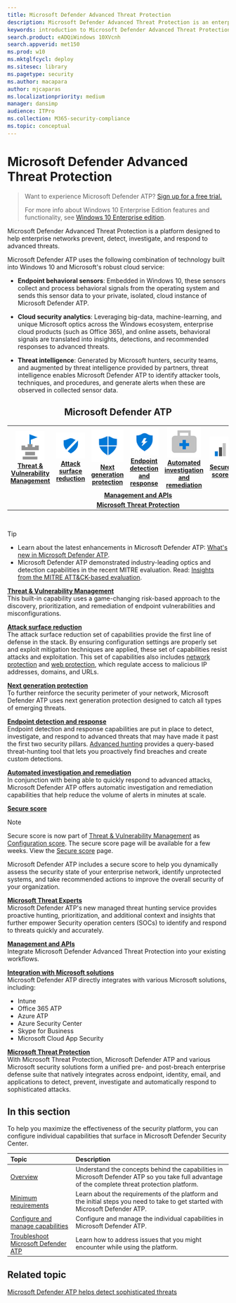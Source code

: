 ```yaml
---
title: Microsoft Defender Advanced Threat Protection
description: Microsoft Defender Advanced Threat Protection is an enterprise security platform that helps secops to prevent, detect, investigate, and respond to possible cybersecurity threats related to advanced persistent threats.
keywords: introduction to Microsoft Defender Advanced Threat Protection, introduction to Microsoft Defender ATP, cybersecurity, advanced persistent threat, enterprise security, machine behavioral sensor, cloud security, analytics, threat intelligence, attack surface reduction, next generation protection, automated investigation and remediation, microsoft threat experts, secure score, advanced hunting, microsoft threat protection, cyber threat hunting
search.product: eADQiWindows 10XVcnh
search.appverid: met150
ms.prod: w10
ms.mktglfcycl: deploy
ms.sitesec: library
ms.pagetype: security
ms.author: macapara
author: mjcaparas
ms.localizationpriority: medium
manager: dansimp
audience: ITPro
ms.collection: M365-security-compliance 
ms.topic: conceptual
---
```


# Microsoft Defender Advanced Threat Protection

> Want to experience Microsoft Defender ATP? [Sign up for a free trial.](https://www.microsoft.com/microsoft-365/windows/microsoft-defender-atp?ocid=docs-wdatp-main-abovefoldlink)
>
> For more info about Windows 10 Enterprise Edition features and functionality, see [Windows 10 Enterprise edition](https://www.microsoft.com/WindowsForBusiness/buy).

Microsoft Defender Advanced Threat Protection is a platform designed to help enterprise networks prevent, detect, investigate, and respond to advanced threats.

Microsoft Defender ATP uses the following combination of technology built into Windows 10 and Microsoft's robust cloud service:

-   **Endpoint behavioral sensors**: Embedded in Windows 10, these sensors
    collect and process behavioral signals from the operating system and sends this sensor data to your private, isolated, cloud instance of Microsoft Defender ATP.


-   **Cloud security analytics**: Leveraging big-data, machine-learning, and
    unique Microsoft optics across the Windows ecosystem,
    enterprise cloud products (such as Office 365), and online assets, behavioral signals
    are translated into insights, detections, and recommended responses
    to advanced threats.

-   **Threat intelligence**: Generated by Microsoft hunters, security teams,
    and augmented by threat intelligence provided by partners, threat
    intelligence enables Microsoft Defender ATP to identify attacker
    tools, techniques, and procedures, and generate alerts when these
    are observed in collected sensor data.


<center><h2>Microsoft Defender ATP</center></h2>
<table>
<tr>
<td><a href="#tvm"><center><img src="images/TVM_icon.png"> <br><b>Threat & Vulnerability Management</b></center></a></td>
<td><a href="#asr"><center><img src="images/ASR_icon.png"><br><b>Attack surface reduction</b></center></a></td>
<td><center><a href="#ngp"><img src="images/ngp_icon.png"><br> <b>Next generation protection</b></a></center></td>
<td><center><a href="#edr"><img src="images/edr_icon.png"><br> <b>Endpoint detection and response</b></a></center></td>
<td><center><a href="#ai"><img src="images/AR_icon.png"><br> <b>Automated investigation and remediation</b></a></center></td>
<td><center><a href="#ss"><img src="images/SS_icon.png"><br><b>Secure score</b></a></center></td>
<td><center><a href="#mte"><img src="images/MTE_icon.png"><br> <b>Microsoft Threat Experts</b></a></center></td>
</tr>
<tr>
<td colspan="7">
<a href="#apis"><center><b>Management and APIs</a></b></center></td>
</tr>
<tr>
<td colspan="7"><a href="#mtp"><center><b>Microsoft Threat Protection</a></center></b></td>
</tr>
</table>
<br>


> [!TIP]
> - Learn about the latest enhancements in Microsoft Defender ATP: [What's new in Microsoft Defender ATP](https://cloudblogs.microsoft.com/microsoftsecure/2018/11/15/whats-new-in-windows-defender-atp/).
> - Microsoft Defender ATP demonstrated industry-leading optics and detection capabilities in the recent MITRE evaluation. Read: [Insights from the MITRE ATT&CK-based evaluation](https://cloudblogs.microsoft.com/microsoftsecure/2018/12/03/insights-from-the-mitre-attack-based-evaluation-of-windows-defender-atp/).

<a name="tvm"></a>

**[Threat & Vulnerability Management](next-gen-threat-and-vuln-mgt.md)**<br>
This built-in capability uses a game-changing risk-based approach to the discovery, prioritization, and remediation of endpoint vulnerabilities and misconfigurations. 

<a name="asr"></a>

**[Attack surface reduction](overview-attack-surface-reduction.md)**<br>
The attack surface reduction set of capabilities provide the first line of defense in the stack. By ensuring configuration settings are properly set and exploit mitigation techniques are applied, these set of capabilities resist attacks and exploitation. This set of capabilities also includes [network protection](network-protection.md) and [web protection](web-protection-overview.md), which regulate access to malicious IP addresses, domains, and URLs. 

<a name="ngp"></a>

**[Next generation protection](https://docs.microsoft.com/windows/security/threat-protection/windows-defender-antivirus/windows-defender-antivirus-in-windows-10)**<br>
To further reinforce the security perimeter of your network, Microsoft Defender ATP uses next generation protection designed to catch all types of emerging threats.

<a name="edr"></a>

**[Endpoint detection and response](overview-endpoint-detection-response.md)**<br>
Endpoint detection and response capabilities are put in place to detect, investigate, and respond to advanced threats that may have made it past the first two security pillars. [Advanced hunting](advanced-hunting-overview.md) provides a query-based threat-hunting tool that lets you proactively find breaches and create custom detections.

<a name="ai"></a>

**[Automated investigation and remediation](automated-investigations.md)**<br>
In conjunction with being able to quickly respond to advanced attacks, Microsoft Defender ATP offers automatic investigation and remediation capabilities that help reduce the volume of alerts in minutes at scale. 

<a name="ss"></a>

**[Secure score](overview-secure-score.md)**<br>
> [!NOTE]
>  Secure score is now part of [Threat & Vulnerability Management](next-gen-threat-and-vuln-mgt.md) as [Configuration score](configuration-score.md). The secure score page will be available for a few weeks. View the [Secure score](https://docs.microsoft.com/windows/security/threat-protection/microsoft-defender-atp/overview-secure-score) page.

Microsoft Defender ATP includes a secure score to help you dynamically assess the security state of your enterprise network, identify unprotected systems, and take recommended actions to improve the overall security of your organization.

<a name="mte"></a>

**[Microsoft Threat Experts](microsoft-threat-experts.md)**<br>
Microsoft Defender ATP's new managed threat hunting service provides proactive hunting, prioritization, and additional context and insights that further empower Security operation centers (SOCs) to identify and respond to threats quickly and accurately.

<a name="apis"></a>

**[Management and APIs](management-apis.md)**<br>
Integrate Microsoft Defender Advanced Threat Protection into your existing workflows.

<a name="mtp"></a>

**[Integration with Microsoft solutions](threat-protection-integration.md)** <br>
 Microsoft Defender ATP directly integrates with various Microsoft solutions, including:
- Intune
- Office 365 ATP
- Azure ATP
- Azure Security Center
- Skype for Business 
- Microsoft Cloud App Security

**[Microsoft Threat Protection](https://docs.microsoft.com/microsoft-365/security/mtp/microsoft-threat-protection)**<br>
 With Microsoft Threat Protection, Microsoft Defender ATP and various Microsoft security solutions form a unified pre- and post-breach enterprise defense suite that natively integrates across endpoint, identity, email, and applications to detect, prevent, investigate and automatically respond to sophisticated attacks.

## In this section
To help you maximize the effectiveness of the security platform, you can configure individual capabilities that surface in Microsoft Defender Security Center. 

Topic | Description
:---|:---
[Overview](overview.md) | Understand the concepts behind the capabilities in Microsoft Defender ATP so you take full advantage of the complete threat protection platform. 
[Minimum requirements](minimum-requirements.md) | Learn about the requirements of the platform and the initial steps you need to take to get started with Microsoft Defender ATP.
[Configure and manage capabilities](onboard.md)| Configure and manage the individual capabilities in Microsoft Defender ATP. 
[Troubleshoot Microsoft Defender ATP](troubleshoot-mdatp.md) | Learn how to address issues that you might encounter while using the platform.

## Related topic
[Microsoft Defender ATP helps detect sophisticated threats](https://www.microsoft.com/itshowcase/Article/Content/854/Windows-Defender-ATP-helps-detect-sophisticated-threats)
